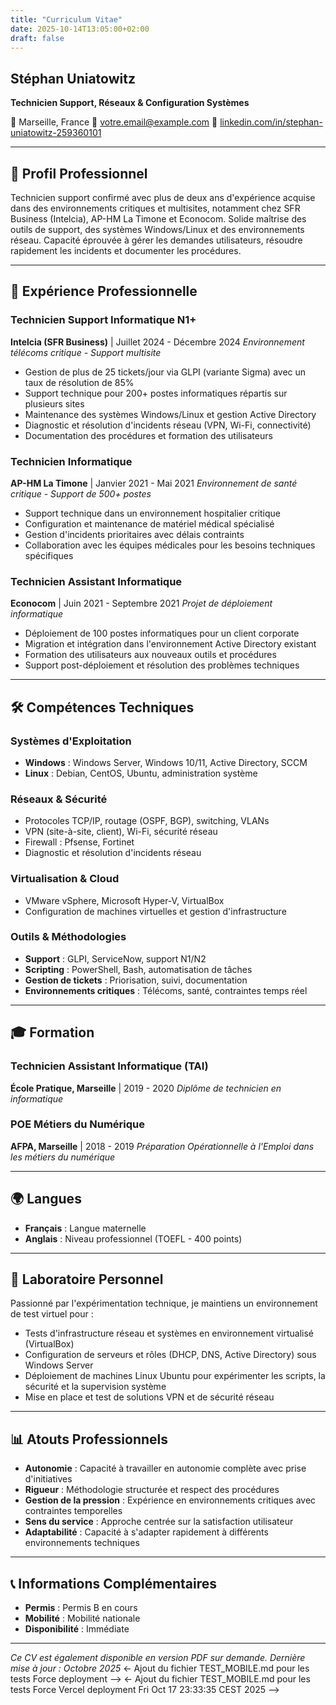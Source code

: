 ```yaml
---
title: "Curriculum Vitae"
date: 2025-10-14T13:05:00+02:00
draft: false
---
```


## Stéphan Uniatowitz
**Technicien Support, Réseaux & Configuration Systèmes**

📍 Marseille, France
📧 [votre.email@example.com](mailto:votre.email@example.com)
🔗 [linkedin.com/in/stephan-uniatowitz-259360101](https://www.linkedin.com/in/stephan-uniatowitz-259360101)

---

## 🎯 Profil Professionnel

Technicien support confirmé avec plus de deux ans d'expérience acquise dans des environnements critiques et multisites, notamment chez SFR Business (Intelcia), AP-HM La Timone et Econocom. Solide maîtrise des outils de support, des systèmes Windows/Linux et des environnements réseau. Capacité éprouvée à gérer les demandes utilisateurs, résoudre rapidement les incidents et documenter les procédures.

---

## 💼 Expérience Professionnelle

### **Technicien Support Informatique N1+**
**Intelcia (SFR Business)** | Juillet 2024 - Décembre 2024
*Environnement télécoms critique - Support multisite*

- Gestion de plus de 25 tickets/jour via GLPI (variante Sigma) avec un taux de résolution de 85%
- Support technique pour 200+ postes informatiques répartis sur plusieurs sites
- Maintenance des systèmes Windows/Linux et gestion Active Directory
- Diagnostic et résolution d'incidents réseau (VPN, Wi-Fi, connectivité)
- Documentation des procédures et formation des utilisateurs

### **Technicien Informatique**
**AP-HM La Timone** | Janvier 2021 - Mai 2021
*Environnement de santé critique - Support de 500+ postes*

- Support technique dans un environnement hospitalier critique
- Configuration et maintenance de matériel médical spécialisé
- Gestion d'incidents prioritaires avec délais contraints
- Collaboration avec les équipes médicales pour les besoins techniques spécifiques

### **Technicien Assistant Informatique**
**Econocom** | Juin 2021 - Septembre 2021
*Projet de déploiement informatique*

- Déploiement de 100 postes informatiques pour un client corporate
- Migration et intégration dans l'environnement Active Directory existant
- Formation des utilisateurs aux nouveaux outils et procédures
- Support post-déploiement et résolution des problèmes techniques

---

## 🛠️ Compétences Techniques

### **Systèmes d'Exploitation**
- **Windows** : Windows Server, Windows 10/11, Active Directory, SCCM
- **Linux** : Debian, CentOS, Ubuntu, administration système

### **Réseaux & Sécurité**
- Protocoles TCP/IP, routage (OSPF, BGP), switching, VLANs
- VPN (site-à-site, client), Wi-Fi, sécurité réseau
- Firewall : Pfsense, Fortinet
- Diagnostic et résolution d'incidents réseau

### **Virtualisation & Cloud**
- VMware vSphere, Microsoft Hyper-V, VirtualBox
- Configuration de machines virtuelles et gestion d'infrastructure

### **Outils & Méthodologies**
- **Support** : GLPI, ServiceNow, support N1/N2
- **Scripting** : PowerShell, Bash, automatisation de tâches
- **Gestion de tickets** : Priorisation, suivi, documentation
- **Environnements critiques** : Télécoms, santé, contraintes temps réel

---

## 🎓 Formation

### **Technicien Assistant Informatique (TAI)**
**École Pratique, Marseille** | 2019 - 2020
*Diplôme de technicien en informatique*

### **POE Métiers du Numérique**
**AFPA, Marseille** | 2018 - 2019
*Préparation Opérationnelle à l'Emploi dans les métiers du numérique*

---

## 🌍 Langues

- **Français** : Langue maternelle
- **Anglais** : Niveau professionnel (TOEFL - 400 points)

---

## 🔬 Laboratoire Personnel

Passionné par l'expérimentation technique, je maintiens un environnement de test virtuel pour :
- Tests d'infrastructure réseau et systèmes en environnement virtualisé (VirtualBox)
- Configuration de serveurs et rôles (DHCP, DNS, Active Directory) sous Windows Server
- Déploiement de machines Linux Ubuntu pour expérimenter les scripts, la sécurité et la supervision système
- Mise en place et test de solutions VPN et de sécurité réseau

---

## 📊 Atouts Professionnels

- **Autonomie** : Capacité à travailler en autonomie complète avec prise d'initiatives
- **Rigueur** : Méthodologie structurée et respect des procédures
- **Gestion de la pression** : Expérience en environnements critiques avec contraintes temporelles
- **Sens du service** : Approche centrée sur la satisfaction utilisateur
- **Adaptabilité** : Capacité à s'adapter rapidement à différents environnements techniques

---

## 📞 Informations Complémentaires

- **Permis** : Permis B en cours
- **Mobilité** : Mobilité nationale
- **Disponibilité** : Immédiate

---

*Ce CV est également disponible en version PDF sur demande.*
*Dernière mise à jour : Octobre 2025*
<- Ajout du fichier TEST_MOBILE.md pour les tests Force deployment -->
<- Ajout du fichier TEST_MOBILE.md pour les tests Force Vercel deployment Fri Oct 17 23:33:35 CEST 2025 -->
